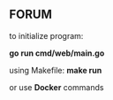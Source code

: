 ## FORUM ##

to initialize program:

**go run cmd/web/main.go**


using Makefile:
 **make run**

 or use **Docker** commands
